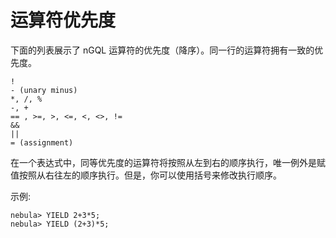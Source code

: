 # 运算符优先度

下面的列表展示了 nGQL 运算符的优先度（降序）。同一行的运算符拥有一致的优先度。
```
!
- (unary minus)
*, /, %
-, +
== , >=, >, <=, <, <>, !=
&&
||
= (assignment)
```

在一个表达式中，同等优先度的运算符将按照从左到右的顺序执行，唯一例外是赋值按照从右往左的顺序执行。但是，你可以使用括号来修改执行顺序。

示例:

```
nebula> YIELD 2+3*5;
nebula> YIELD (2+3)*5;
```

